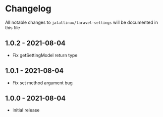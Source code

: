 # Changelog

All notable changes to `jalallinux/laravel-settings` will be documented in this file

## 1.0.2 - 2021-08-04

- Fix getSettingModel return type


## 1.0.1 - 2021-08-04

- Fix set method argument bug

## 1.0.0 - 2021-08-04

- Initial release
